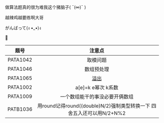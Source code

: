 做算法题真的很为难我这个猪脑子( ¯(∞)¯ )

越辣鸡越要练啊大哥

がんばって(ง •_•)ง

🎈

| 题号 | 注意点 |  
| :----:|:----:|  
|  PATA1042   |  取模问题  | 
| PATA1046| 数组预处理 |
|PATA1065|[溢出](https://coolshell.cn/articles/11466.html)|
|PATA1002|a[e]=k e幂次 k系数|
|PATA1009|一个数组能干的事没必要开俩数组|
|PATB1036|用round记得round((double)N/2)强制类型转换一下 四舍五入还可以用N/2+N%2|
